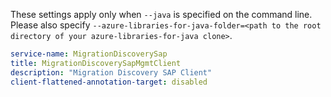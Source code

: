 
These settings apply only when `--java` is specified on the command line.
Please also specify `--azure-libraries-for-java-folder=<path to the root directory of your azure-libraries-for-java clone>`.

``` yaml $(java)
service-name: MigrationDiscoverySap
title: MigrationDiscoverySapMgmtClient
description: "Migration Discovery SAP Client"
client-flattened-annotation-target: disabled
```